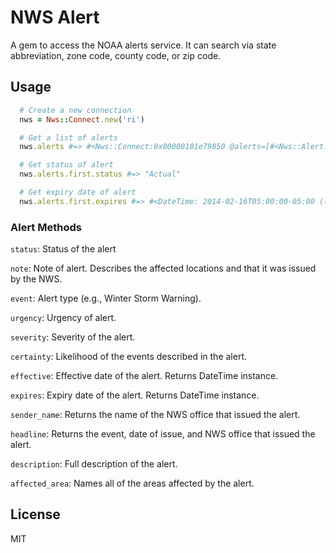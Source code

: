# NWS Alert

A gem to access the NOAA alerts service. It can search via state abbreviation, zone code, county code, or zip code.

## Usage

``` ruby
  # Create a new connection
  nws = Nws::Connect.new('ri')

  # Get a list of alerts
  nws.alerts #=> #<Nws::Connect:0x00000101e79850 @alerts=[#<Nws::Alert:0x000001012a6460 @entry={"xmlns"=>"urn:oasis:names:tc:emergency:cap:1.1", "identifier"=>"NOAA-NWS-ALERTS-RI1251425F7454.WinterStormWarning.1251426D24A0RI.BOXWSWBOX.8a7ff60225f58d63dd3a8eb8d8fa5b0b", "sender"=>"w-nws.webmaster@noaa.gov", "sent"=>"2014-02-15T15:29:00-05:00", "status"=>"Actual", "msgType"=>"Alert", "scope"=>"Public", "note"=>"Alert for Bristol; Eastern Kent; Newport; Northwest Providence; Southeast Providence; Washington; Western Kent (Rhode Island) Issued by the National Weather Service", "info"=>{"category"=>"Met", "event"=>"Winter Storm Warning", "urgency"=>"Expected", "severity"=>"Moderate", "certainty"=>"Likely", "eventCode"=>{"valueName"=>"SAME", "value"=>"WSW"}, "effective"=>"2014-02-15T15:29:00-05:00", "expires"=>"2014-02-16T05:00:00-05:00", "senderName"=>"NWS Boston (Southeast New England)", "headline"=>"Winter Storm Warning issued February 15 at 3:29PM EST until February 16 at 5:00AM EST by NWS Boston", "description"=>"DESCRIPTION OF THE WEATHER ADVISORY", "parameter"=>[{"valueName"=>"WMOHEADER", "value"=>nil}, {"valueName"=>"UGC", "value"=>"MAZ013>017-020-RIZ001>007"}, {"valueName"=>"VTEC", "value"=>"/O.CON.KBOX.WS.W.0007.000000T0000Z-140216T1000Z/"}, {"valueName"=>"TIME...MOT...LOC", "value"=>nil}], "area"=>{"areaDesc"=>"Bristol; Eastern Kent; Newport; Northwest Providence; Southeast Providence; Washington; Western Kent", "polygon"=>nil, "geocode"=>[{"valueName"=>"FIPS6", "value"=>"044001"}, {"valueName"=>"FIPS6", "value"=>"044003"}, {"valueName"=>"FIPS6", "value"=>"044005"}, {"valueName"=>"FIPS6", "value"=>"044007"}, {"valueName"=>"FIPS6", "value"=>"044009"}, {"valueName"=>"UGC", "value"=>"RIZ001"}, {"valueName"=>"UGC", "value"=>"RIZ002"}, {"valueName"=>"UGC", "value"=>"RIZ003"}, {"valueName"=>"UGC", "value"=>"RIZ004"}, {"valueName"=>"UGC", "value"=>"RIZ005"}, {"valueName"=>"UGC", "value"=>"RIZ006"}, {"valueName"=>"UGC", "value"=>"RIZ007"}]}}}>

  # Get status of alert
  nws.alerts.first.status #=> "Actual"

  # Get expiry date of alert
  nws.alerts.first.expires #=> #<DateTime: 2014-02-16T05:00:00-05:00 ((2456705j,36000s,0n),-18000s,2299161j)>
```

### Alert Methods

`status`: Status of the alert

`note`: Note of alert. Describes the affected locations and that it was issued by the NWS.

`event`: Alert type (e.g., Winter Storm Warning).

`urgency`: Urgency of alert.

`severity`: Severity of the alert.

`certainty`: Likelihood of the events described in the alert.

`effective`: Effective date of the alert. Returns DateTime instance.

`expires`: Expiry date of the alert. Returns DateTime instance.

`sender_name`: Returns the name of the NWS office that issued the alert.

`headline`: Returns the event, date of issue, and NWS office that issued the alert.

`description`: Full description of the alert.

`affected_area`: Names all of the areas affected by the alert.

## License

MIT